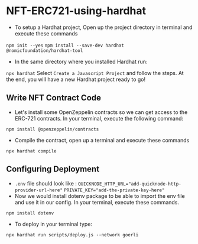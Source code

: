 # NFT-ERC721-using-hardhat

- To setup a Hardhat project, Open up the project directory in terminal and execute these commands

`npm init --yes`
`npm install --save-dev hardhat @nomicfoundation/hardhat-tool`

- In the same directory where you installed Hardhat run:

`npx hardhat`
Select `Create a Javascript Project` and follow the steps. At the end, you will have a new Hardhat project ready to go!

## Write NFT Contract Code

- Let's install some OpenZeppelin contracts so we can get access to the ERC-721 contracts. In your terminal, execute the following command:

`npm install @openzeppelin/contracts`

- Compile the contract, open up a terminal and execute these commands

`npx hardhat compile`

## Configuring Deployment

- `.env` file should look like :
`QUICKNODE_HTTP_URL="add-quicknode-http-provider-url-here"`
`PRIVATE_KEY="add-the-private-key-here"`
- Now we would install dotenv package to be able to import the env file and use it in our config. In your terminal, execute these commands.

`npm install dotenv`

- To deploy in your terminal type:

`npx hardhat run scripts/deploy.js --network goerli`

